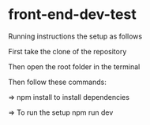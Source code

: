# front-end-dev-test

Running instructions the setup as follows

First take the clone of the repository

Then open the root folder in the terminal

Then follow these commands:

=> npm install to install dependencies

=> To run the setup npm run dev

